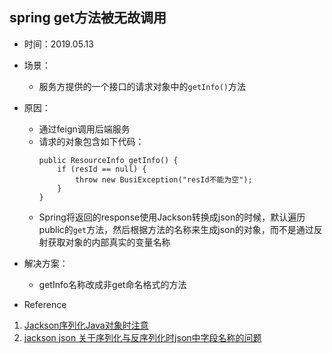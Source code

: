## spring get方法被无故调用

+ 时间：2019.05.13
+ 场景：
	+ 服务方提供的一个接口的请求对象中的```getInfo()```方法
+ 原因：
	+ 通过feign调用后端服务
	+ 请求的对象包含如下代码：
		```
		public ResourceInfo getInfo() {
            if (resId == null) {
                throw new BusiException("resId不能为空");
            }
		}
		```
	+ Spring将返回的response使用Jackson转换成json的时候，默认遍历public的```get```方法，然后根据方法的名称来生成json的对象，而不是通过反射获取对象的内部真实的变量名称

+ 解决方案：
  + getInfo名称改成非get命名格式的方法

+ Reference
1. [Jackson序列化Java对象时注意](https://blog.csdn.net/yu75567218/article/details/44040121)
2. [jackson json 关于序列化与反序列化时json中字段名称的问题](https://www.oschina.net/question/1446005_162675)